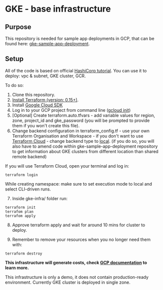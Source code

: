 # GKE - base infrastructure

## Purpose

This repository is needed for sample app deployments in GCP, that can be found here: [gke-sample-app-deployment](https://github.com/ksiedlarek/gke-sample-app-deployments).

## Setup

All of the code is based on official [HashiCorp tutorial](https://learn.hashicorp.com/tutorials/terraform/gke).
You can use it to deploy: vpc & subnet, GKE cluster, GCR.

To do so:

1. Clone this repository.
2. [Install Terraform (version: 0.15+)](https://learn.hashicorp.com/tutorials/terraform/install-cli).
3. Install [Google Cloud SDK](https://cloud.google.com/sdk/docs/install)
4. Log in to your GCP project from command line ([gcloud init](https://cloud.google.com/sdk/gcloud/reference/init))
5. [Optional] Create terraform.auto.tfvars - add variable values for region, zone, project_id and gke_password (you will be prompted to provide them if you won't create this file).
6. Change backend configuration in terraform_config.tf - use your own Terraform Organisation and Workspace - if you don't want to use [Terraform Cloud](https://www.terraform.io/cloud) - change backend type to [local](https://www.terraform.io/docs/language/settings/backends/local.html). (if you do so, you will also have to amend code within gke-sample-app-deployment repository to get information about GKE clusters from different location than shared remote backend)

If you will use Terraform Cloud, open your terminal and log in:

`terraform login`

While creating namespace: make sure to set execution mode to local and select CLI-driven runs.

7. Inside gke-infra/ folder run:

```
terraform init
terrafom plan
terrafom apply
```

8. Approve terraform apply and wait for around 10 mins for cluster to deploy.

9. Remember to remove your resources when you no longer need them with:

`terraform destroy`

**This infrastructure will generate costs, check [GCP documentation](https://cloud.google.com/kubernetes-engine/pricing) to learn more.**

This infrastructure is only a demo, it does not contain production-ready environment.
Currently GKE cluster is deployed in single zone.
